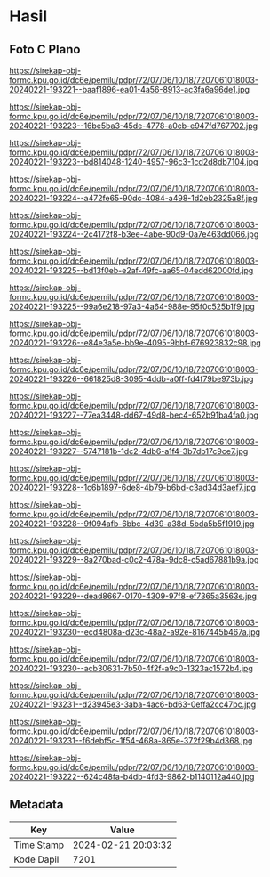 # Hasil

## Foto C Plano

https://sirekap-obj-formc.kpu.go.id/dc6e/pemilu/pdpr/72/07/06/10/18/7207061018003-20240221-193221--baaf1896-ea01-4a56-8913-ac3fa6a96de1.jpg

https://sirekap-obj-formc.kpu.go.id/dc6e/pemilu/pdpr/72/07/06/10/18/7207061018003-20240221-193223--16be5ba3-45de-4778-a0cb-e947fd767702.jpg

https://sirekap-obj-formc.kpu.go.id/dc6e/pemilu/pdpr/72/07/06/10/18/7207061018003-20240221-193223--bd814048-1240-4957-96c3-1cd2d8db7104.jpg

https://sirekap-obj-formc.kpu.go.id/dc6e/pemilu/pdpr/72/07/06/10/18/7207061018003-20240221-193224--a472fe65-90dc-4084-a498-1d2eb2325a8f.jpg

https://sirekap-obj-formc.kpu.go.id/dc6e/pemilu/pdpr/72/07/06/10/18/7207061018003-20240221-193224--2c4172f8-b3ee-4abe-90d9-0a7e463dd066.jpg

https://sirekap-obj-formc.kpu.go.id/dc6e/pemilu/pdpr/72/07/06/10/18/7207061018003-20240221-193225--bd13f0eb-e2af-49fc-aa65-04edd62000fd.jpg

https://sirekap-obj-formc.kpu.go.id/dc6e/pemilu/pdpr/72/07/06/10/18/7207061018003-20240221-193225--99a6e218-97a3-4a64-988e-95f0c525b1f9.jpg

https://sirekap-obj-formc.kpu.go.id/dc6e/pemilu/pdpr/72/07/06/10/18/7207061018003-20240221-193226--e84e3a5e-bb9e-4095-9bbf-676923832c98.jpg

https://sirekap-obj-formc.kpu.go.id/dc6e/pemilu/pdpr/72/07/06/10/18/7207061018003-20240221-193226--661825d8-3095-4ddb-a0ff-fd4f79be973b.jpg

https://sirekap-obj-formc.kpu.go.id/dc6e/pemilu/pdpr/72/07/06/10/18/7207061018003-20240221-193227--77ea3448-dd67-49d8-bec4-652b91ba4fa0.jpg

https://sirekap-obj-formc.kpu.go.id/dc6e/pemilu/pdpr/72/07/06/10/18/7207061018003-20240221-193227--5747181b-1dc2-4db6-a1f4-3b7db17c9ce7.jpg

https://sirekap-obj-formc.kpu.go.id/dc6e/pemilu/pdpr/72/07/06/10/18/7207061018003-20240221-193228--1c6b1897-6de8-4b79-b6bd-c3ad34d3aef7.jpg

https://sirekap-obj-formc.kpu.go.id/dc6e/pemilu/pdpr/72/07/06/10/18/7207061018003-20240221-193228--9f094afb-6bbc-4d39-a38d-5bda5b5f1919.jpg

https://sirekap-obj-formc.kpu.go.id/dc6e/pemilu/pdpr/72/07/06/10/18/7207061018003-20240221-193229--8a270bad-c0c2-478a-9dc8-c5ad67881b9a.jpg

https://sirekap-obj-formc.kpu.go.id/dc6e/pemilu/pdpr/72/07/06/10/18/7207061018003-20240221-193229--dead8667-0170-4309-97f8-ef7365a3563e.jpg

https://sirekap-obj-formc.kpu.go.id/dc6e/pemilu/pdpr/72/07/06/10/18/7207061018003-20240221-193230--ecd4808a-d23c-48a2-a92e-8167445b467a.jpg

https://sirekap-obj-formc.kpu.go.id/dc6e/pemilu/pdpr/72/07/06/10/18/7207061018003-20240221-193230--acb30631-7b50-4f2f-a9c0-1323ac1572b4.jpg

https://sirekap-obj-formc.kpu.go.id/dc6e/pemilu/pdpr/72/07/06/10/18/7207061018003-20240221-193231--d23945e3-3aba-4ac6-bd63-0effa2cc47bc.jpg

https://sirekap-obj-formc.kpu.go.id/dc6e/pemilu/pdpr/72/07/06/10/18/7207061018003-20240221-193231--f6debf5c-1f54-468a-865e-372f29b4d368.jpg

https://sirekap-obj-formc.kpu.go.id/dc6e/pemilu/pdpr/72/07/06/10/18/7207061018003-20240221-193222--624c48fa-b4db-4fd3-9862-b1140112a440.jpg


## Metadata

| Key        | Value               |
| ---------- | ------------------- |
| Time Stamp | 2024-02-21 20:03:32 |
| Kode Dapil | 7201                |



